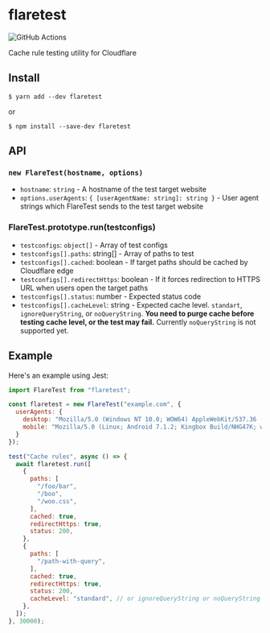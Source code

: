 # flaretest

![GitHub Actions](https://github.com/Spelldata/flaretest/workflows/Actions/badge.svg)

Cache rule testing utility for Cloudflare

## Install

```shell
$ yarn add --dev flaretest
```

or

```shell
$ npm install --save-dev flaretest
```

## API

### `new FlareTest(hostname, options)`

- `hostname`: `string` - A hostname of the test target website
- `options.userAgents`: `{ [userAgentName: string]: string }` - User agent strings which FlareTest sends to the test target website

### FlareTest.prototype.run(testconfigs)

- `testconfigs`: `object[]` - Array of test configs
- `testconfigs[].paths`: string[] - Array of paths to test
- `testconfigs[].cached`: boolean - If target paths should be cached by Cloudflare edge
- `testconfigs[].redirectHttps`: boolean - If it forces redirection to HTTPS URL when users open the target paths
- `testconfigs[].status`: number - Expected status code
- `testconfigs[].cacheLevel`: string - Expected cache level. `standart`, `ignoreQueryString`, or `noQueryString`. **You need to purge cache before testing cache level, or the test may fail.** Currently `noQueryString` is not supported yet.

## Example

Here's an example using Jest:

```javascript
import FlareTest from "flaretest";

const flaretest = new FlareTest("example.com", {
  userAgents: {
    desktop: "Mozilla/5.0 (Windows NT 10.0; WOW64) AppleWebKit/537.36 (KHTML, like Gecko) Chrome/73.0.3163.100 Safari/537.36",
    mobile: "Mozilla/5.0 (Linux; Android 7.1.2; Kingbox Build/NHG47K; wv) AppleWebKit/537.36 (KHTML, like Gecko) Version/4.0 Chrome/73.0.3653.0 Safari/537.36",
  }
});

test("Cache rules", async () => {
  await flaretest.run([
    {
      paths: [
        "/foo/bar",
        "/boo",
        "/woo.css",
      ],
      cached: true,
      redirectHttps: true,
      status: 200,
    },
    {
      paths: [
        "/path-with-query",
      ],
      cached: true,
      redirectHttps: true,
      status: 200,
      cacheLevel: "standard", // or ignoreQueryString or noQueryString
    },
  ]);
}, 30000);
```
